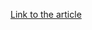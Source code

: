 [Link to the article](https://symantec.com/connect/blogs/butterfly-profiting-high-level-corporate-attacks)
